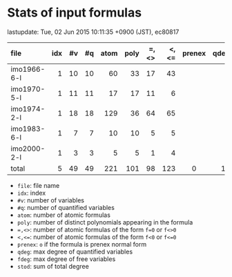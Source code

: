 
# Stats of input formulas

lastupdate: Tue, 02 Jun 2015 10:11:35 +0900 (JST), ec80817

|                  file|idx|#v|#q|atom|poly|=,<>|<,<=|prenex|qdeg|fdeg|stod|
|:----|--:|--:|--:|--:|--:|--:|--:|:-:|--:|--:|--:|
|imo1966-6-l           | 1|10|10| 60|33|17|43| | 2| 0|210|
|imo1970-5-l           | 1|11|11| 17|17|11| 6| | 2| 0|129|
|imo1974-2-l           | 1|18|18|129|36|64|65| | 4| 0|296|
|imo1983-6-l           | 1| 7| 7| 10|10| 5| 5| | 4| 0|147|
|imo2000-2-l           | 1| 3| 3|  5| 5| 1| 4| | 2| 0|60|
|total                 | 5|49|49|221|101|98|123|0|14| 0|842|

- `file`: file name
- `idx`: index
- `#v`: number of variables
- `#q`: number of quantified variables
- `atom`: number of atomic formulas
- `poly`: number of distinct polynomials appearing in the formula
- `=,<>`: number of atomic formulas of the form `f=0` or `f<>0`
- `<,<=`: number of atomic formulas of the form `f<0` or `f<=0`
- `prenex`: `o` if the formula is prenex normal form
- `qdeg`: max degree of quantified variables
- `fdeg`: max degree of free variables
- `stod`: sum of total degree

